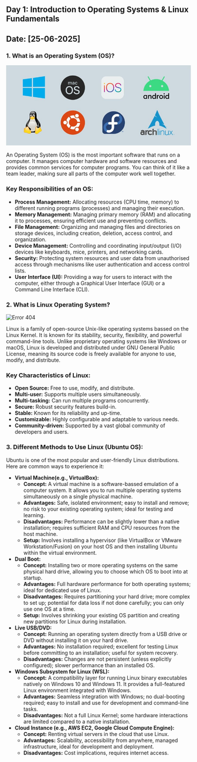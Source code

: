 ## Day 1: Introduction to Operating Systems & Linux Fundamentals

## Date: [25-06-2025]

### 1. What is an Operating System (OS)?

![Error 404](files/operating-system.jpg)

An Operating System (OS) is the most important software that runs on a computer. It manages computer hardware and software resources and provides common services for computer programs. You can think of it like a team leader, making sure all parts of the computer work well together.

### Key Responsibilities of an OS:
- **Process Management:** Allocating resources (CPU time, memory) to different running programs (processes) and managing their execution.
- **Memory Management:** Managing primary memory (RAM) and allocating it to processes, ensuring efficient use and preventing conflicts.
- **File Management:** Organizing and managing files and directories on storage devices, including creation, deletion, access control, and organization.
- **Device Management:** Controlling and coordinating input/output (I/O) devices like keyboards, mice, printers, and networking cards.
- **Security:** Protecting system resources and user data from unauthorised access through mechanisms like user authentication and access control lists.
- **User Interface (UI):** Providing a way for users to interact with the computer, either through a Graphical User Interface (GUI) or a Command Line Interface (CLI).

### 2. What is Linux Operating System?

![Error 404](files/what-is-linux.avif)

Linux is a family of open-source Unix-like operating systems bassed on the Linux Kernel. It is known for its stability, security, flexibility, and powerful command-line tools. Unlike proprietary operating systems like Windows or macOS, Linux is developed and distributed under GNU General Public License, meaning its source code is freely available for anyone to use, modify, and distribute.
### Key Characteristics of Linux:
- **Open Source:** Free to use, modify, and distribute.
- **Multi-user:** Supports multiple users simultaneously.
- **Multi-tasking:** Can run multiple programs concurrently.
- **Secure:** Robust security features build-in.
- **Stable:** Known for its reliability and up-time.
- **Customizable:** Highly configurable and adaptable to various needs.
- **Community-driven:** Supported by a vast global community of developers and users.

### 3. Different Methods to Use Linux (Ubuntu OS):
Ubuntu is one of the most popular and user-friendly Linux distributions. Here are common ways to experience it:
- **Virtual Machine(e.g., VirtualBox):**
	- **Concept:** A virtual machine is a software-bassed emulation of a computer system. It allows you to run multiple operating systems simultaneously on a single physical machine.
	- **Advantages:** Safe, isolated environment; easy to install and remove; no risk to your existing operating system; ideal for testing and learning.
	- **Disadvantages:** Performance can be slightly lower than a native installation; requires sufficient RAM and CPU resources from the host machine.
	- **Setup:** Involves installing a hypervisor (like VirtualBox or VMware Workstation/Fusion) on your host OS and then installing Ubuntu within the virtual environment.
- **Dual Boot:** 
	- **Concept:** Installing two or more operating systems on the same physical hard drive, allowing you to choose which OS to boot into at startup.
	- **Advantages:** Full hardware performance for both operating systems; ideal for dedicated use of Linux.
	- **Disadvantages:** Requires partitioning your hard drive; more complex to set up; potential for data loss if not done carefully; you can only use one OS at a time.
	- **Setup:** Involves shrinking your existing OS partition and creating new partitions for Linux during installation.
- **Live USB/DVD:**
	- **Concept:** Running an operating system directly from a USB drive or DVD without installing it on your hard drive.
	- **Advantages:** No installation required; excellent for testing Linux before committing to an installation; useful for system recovery.
	- **Disadvantages:** Changes are not persistent (unless explicitly configured); slower performance than an installed OS.
- **Windows Subsystem for Linux (WSL):**
	- **Concept:** A compatibility layer for running Linux binary executables natively on Windows 10 and Windows 11. It provides a full-featured Linux environment integrated with Windows.
	- **Advantages:** Seamless integration with Windows; no dual-booting required; easy to install and use for development and command-line tasks.
	- **Disadvantages:** Not  a full Linux Kernel; some hardware interactions are limited compared to a native installation.
- **Cloud Instance (e.g., AWS EC2, Google Cloud Compute Engine):**
	- **Concept:** Renting virtual servers in the cloud that use Linux.
	- **Advantages:** Scalability, accessibility from anywhere, managed infrastructure, ideal for development and deployment.
	- **Disadvantages:** Cost implications, requires internet access.
